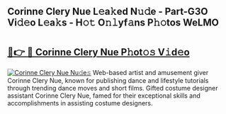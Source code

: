 ## Corinne Clery Nue L𝚎a𝚔ed N𝚞𝚍e - Part-G3O Vi𝚍𝚎o L𝚎a𝚔s - H𝚘𝚝 O𝚗𝚕yf𝚊ns P𝚑𝚘tos WeLMO

# <h2><a href="http://kfcd49n.oniu.top/?m=Corinne+Clery+Nue">🔗👉 🔴 Corinne Clery Nue P𝚑ot𝚘𝚜 V𝚒d𝚎o</a></h2>

[![Corinne Clery Nue Nu𝚍e𝚜](https://i.imgur.com/0qMVB7G.gif)](http://kfcd49n.oniu.top/?m=Corinne+Clery+Nue)
Web-based artist and amusement giver Corinne Clery Nue, known for publishing dance and lifestyle tutorials through trending dance moves and short films. Gifted costume designer assistant Corinne Clery Nue, famed for their exceptional skills and accomplishments in assisting costume designers.  
